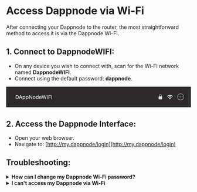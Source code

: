 # Access Dappnode via Wi-Fi

After connecting your Dappnode to the router, the most straightforward method to access it is via the Dappnode Wi-Fi.

## 1. **Connect to DappnodeWIFI**:
  - On any device you wish to connect with, scan for the Wi-Fi network named **DappnodeWIFI**.
  - Connect using the default password: **dappnode**.
    
  ![Connect to Dappnode Wi-Fi](/img/dappnode-wifi.png)
    
## 2. **Access the Dappnode Interface**:
  - Open your web browser.
  - Navigate to: [http://my.dappnode/login](http://my.dappnode/login)

## Troubleshooting:

<details>
  <summary><b>How can I change my Dappnode Wi-Fi password?</b></summary>
  To change the Wi-Fi password:

  1. While connected to the Dappnode, go to <a href="http://my.dappnode/wireless-network/wifi">Wi-Fi Settings</a>

  2. Enter your new desired password in both the "New Password" and "Confirm New Password" fields.
  
  3. Click on "Change Credentials".

</details>

<details>
  <summary><b>I can't access my Dappnode via Wi-Fi</b></summary>
  You can explore other methods to access your Dappnode <a href="/docs/user/access-your-dappnode/overview">here</a>.
</details>
